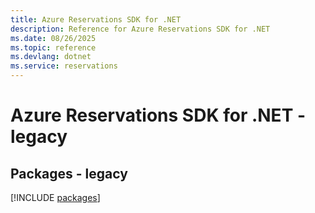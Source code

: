 ```yaml
---
title: Azure Reservations SDK for .NET
description: Reference for Azure Reservations SDK for .NET
ms.date: 08/26/2025
ms.topic: reference
ms.devlang: dotnet
ms.service: reservations
---
```

# Azure Reservations SDK for .NET - legacy
## Packages - legacy
[!INCLUDE [packages](reservations-index.md)]